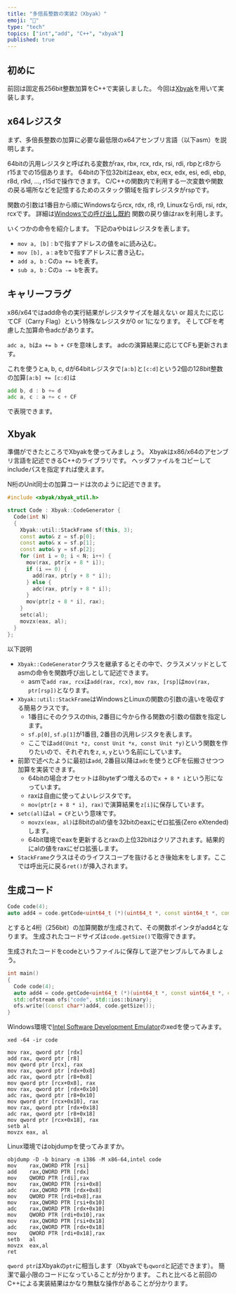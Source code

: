 ```yaml
---
title: "多倍長整数の実装2（Xbyak）"
emoji: "🧮"
type: "tech"
topics: ["int","add", "C++", "xbyak"]
published: true
---
```

## 初めに

前回は固定長256bit整数加算をC++で実装しました。
今回は[Xbyak](https://github.com/herumi/xbyak)を用いて実装します。

## x64レジスタ

まず、多倍長整数の加算に必要な最低限のx64アセンブリ言語（以下asm）を説明します。

64bitの汎用レジスタと呼ばれる変数がrax, rbx, rcx, rdx, rsi, rdi, rbpとr8からr15までの15個あります。
64bitの下位32bitはeax, ebx, ecx, edx, esi, edi, ebp, r8d, r9d, ..., r15dで操作できます。
C/C++の関数内で利用する一次変数や関数の戻る場所などを記憶するためのスタック領域を指すレジスタがrspです。

関数の引数は1番目から順にWindowsならrcx, rdx, r8, r9, Linuxならrdi, rsi, rdx, rcxです。
詳細は[Windowsでの呼び出し既約](http://herumi.in.coocan.jp/prog/x64.html#WIN64)
関数の戻り値はraxを利用します。

いくつかの命令を紹介します。
下記のaやbはレジスタを表します。

- `mov a, [b]` : bで指すアドレスの値をaに読み込む。
- `mov [b], a` : aをbで指すアドレスに書き込む。
- `add a, b` : Cの`a += b`を表す。
- `sub a, b` : Cの`a -= b`を表す。

## キャリーフラグ

x86/x64ではadd命令の実行結果がレジスタサイズを越えない or 超えたに応じてCF（Carry Flag）という特殊なレジスタが0 or 1になります。
そしてCFを考慮した加算命令adcがあります。

`adc a, b`は`a += b + CF`を意味します。
adcの演算結果に応じてCFも更新されます。

これを使うとa, b, c, dが64bitレジスタで`[a:b]`と`[c:d]`という2個の128bit整数の加算`[a:b] += [c:d]`は

```asm
add b, d : b += d
adc a, c : a += c + CF
```
で表現できます。

## Xbyak

準備ができたところでXbyakを使ってみましょう。
Xbyakはx86/x64のアセンブリ言語を記述できるC++のライブラリです。
ヘッダファイルをコピーしてincludeパスを指定すれば使えます。

N桁のUnit同士の加算コードは次のように記述できます。

```cpp
#include <xbyak/xbyak_util.h>

struct Code : Xbyak::CodeGenerator {
  Code(int N)
  {
    Xbyak::util::StackFrame sf(this, 3);
    const auto& z = sf.p[0];
    const auto& x = sf.p[1];
    const auto& y = sf.p[2];
    for (int i = 0; i < N; i++) {
      mov(rax, ptr[x + 8 * i]);
      if (i == 0) {
        add(rax, ptr[y + 8 * i]);
      } else {
        adc(rax, ptr[y + 8 * i]);
      }
      mov(ptr[z + 8 * i], rax);
    }
    setc(al);
    movzx(eax, al);
  }
};
```
以下説明

- `Xbyak::CodeGenerator`クラスを継承するとその中で、クラスメソッドとしてasmの命令を関数呼び出しとして記述できます。
  - asmで`add rax, rcx`は`add(rax, rcx)`, `mov rax, [rsp]`は`mov(rax, ptr[rsp])`となります。
- `Xbyak::util::StackFrame`はWindowsとLinuxの関数の引数の違いを吸収する簡易クラスです。
  - 1番目にそのクラスのthis, 2番目に今から作る関数の引数の個数を指定します。
  - `sf.p[0]`, `sf.p[1]`が1番目, 2番目の汎用レジスタを表します。
  - ここでは`add(Unit *z, const Unit *x, const Unit *y)`という関数を作りたいので、それぞれを`z`, `x`, `y`という名前にしています。
- 前節で述べたように最初は`add`, 2番目以降は`adc`を使うとCFを伝搬させつつ加算を実装できます。
  - 64bitの場合オフセットは8byteずつ増えるので`x + 8 * i`という形になっています。
  - raxは自由に使ってよいレジスタです。
  - `mov(ptr[z + 8 * i], rax)`で演算結果を`z[i]`に保存しています。
- `setc(al)`は`al = CF`という意味です。
  - `movzx(eax, al)`は8bitのalの値を32bitのeaxにゼロ拡張(Zero eXtended)します。
  - 64bit環境でeaxを更新するとraxの上位32bitはクリアされます。結果的にalの値をraxにゼロ拡張します。
- `StackFrame`クラスはそのライフスコープを抜けるとき後始末をします。ここでは呼出元に戻る`ret()`が挿入されます。

## 生成コード

```cpp
Code code(4);
auto add4 = code.getCode<uint64_t (*)(uint64_t *, const uint64_t *, const uint64_t *)>();
```
とすると4桁（256bit）の加算関数が生成されて、その関数ポインタがadd4となります。
生成されたコードサイズは`code.getSize()`で取得できます。

生成されたコードをcodeというファイルに保存して逆アセンブルしてみましょう。

```cpp
int main()
{
  Code code(4);
  auto add4 = code.getCode<uint64_t (*)(uint64_t *, const uint64_t *, const uint64_t *)>();
  std::ofstream ofs("code", std::ios::binary);
  ofs.write((const char*)add4, code.getSize());
}
```

Windows環境で[Intel Software Development Emulator](https://www.intel.com/content/www/us/en/developer/articles/tool/software-development-emulator.html)のxedを使ってみます。

```
xed -64 -ir code

mov rax, qword ptr [rdx]
add rax, qword ptr [r8]
mov qword ptr [rcx], rax
mov rax, qword ptr [rdx+0x8]
adc rax, qword ptr [r8+0x8]
mov qword ptr [rcx+0x8], rax
mov rax, qword ptr [rdx+0x10]
adc rax, qword ptr [r8+0x10]
mov qword ptr [rcx+0x10], rax
mov rax, qword ptr [rdx+0x18]
adc rax, qword ptr [r8+0x18]
mov qword ptr [rcx+0x18], rax
setb al
movzx eax, al
```

Linux環境ではobjdumpを使ってみますか。

```
objdump -D -b binary -m i386 -M x86-64,intel code
mov    rax,QWORD PTR [rsi]
add    rax,QWORD PTR [rdx]
mov    QWORD PTR [rdi],rax
mov    rax,QWORD PTR [rsi+0x8]
adc    rax,QWORD PTR [rdx+0x8]
mov    QWORD PTR [rdi+0x8],rax
mov    rax,QWORD PTR [rsi+0x10]
adc    rax,QWORD PTR [rdx+0x10]
mov    QWORD PTR [rdi+0x10],rax
mov    rax,QWORD PTR [rsi+0x18]
adc    rax,QWORD PTR [rdx+0x18]
mov    QWORD PTR [rdi+0x18],rax
setb   al
movzx  eax,al
ret
```

`qword ptr`はXbyakの`ptr`に相当します（Xbyakでも`qword`と記述できます）。
簡潔で最小限のコードになっていることが分かります。
これと比べると前回のC++による実装結果はかなり無駄な操作があることが分かります。
